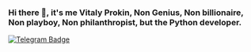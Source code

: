 ### Hi there 👋, it's me Vitaly Prokin, Non Genius, Non billionaire, Non playboy, Non philanthropist, but the Python developer.
[![Telegram Badge](https://img.shields.io/badge/-mishaviborniy-blue?style=social&logo=telegram&link=https://t.me/tak_1_zh1vem)](https://t.me/tak_1_zh1vem) <p align='left'>
<!--
**Wandering-npc/Wandering-npc** is a ✨ _special_ ✨ repository because its `README.md` (this file) appears on your GitHub profile.

Here are some ideas to get you started:
- 🛠 I'm backend developer
- 🐍 In love with Python
- 📖 I’m currently learning Fastapi, asynchronous programming
- 🇷🇺 Originally from Russia, Часовой пояс: GMT+3 (Москва)
-->
